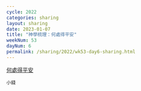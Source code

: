 ```yaml
---
cycle: 2022
categories: sharing
layout: sharing
date: 2023-01-07
title: "神學梳理：何處得平安"
weekNum: 53
dayNum: 6
permalink: /sharing/2022/wk53-day6-sharing.html
---
```


[何處得平安](https://eccseattle.github.io/media/sharing/2022/wk053/2023-01-07-bin.m4a)

`小錢`

